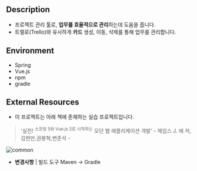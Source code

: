 ## Description
- 프로젝트 관리 툴로, **업무를 효율적으로 관리**하는데 도움을 줍니다.
- 트렐로(Trello)와 유사하게 **카드** 생성, 이동, 삭제를 통해 업무를 관리합니다.

## Environment
- Spring
- Vue.js
- npm
- gradle

## External Resources
- 이 프로젝트는 아래 책에 존재하는 실습 프로젝트입니다.
> '실전! <sup>스프링 5와 Vue.js 2로 시작하는</sup> 모던 웹 애플리케이션 개발' - 제임스 J. 예 저, 김현만,권봉혁,변준석 -

![common](https://user-images.githubusercontent.com/47097563/138557159-f764b880-2ed1-46bc-90fb-b32e8b2fa3d7.jpg)
  - **변경사항** | 빌드 도구 Maven -> Gradle
